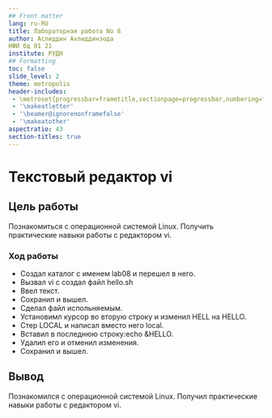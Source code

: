 ```yaml
---
## Front matter
lang: ru-RU
title: Лабораторная работа No 8
author: Аслиддин Ахлиддинзода
НФИ бд 01 21
institute: РУДН
## Formatting
toc: false
slide_level: 2
theme: metropolis
header-includes: 
 - \metroset{progressbar=frametitle,sectionpage=progressbar,numbering=fraction}
 - '\makeatletter'
 - '\beamer@ignorenonframefalse'
 - '\makeatother'
aspectratio: 43
section-titles: true
---
```


# Текстовый редактор vi

## Цель работы 

Познакомиться с операционной системой Linux. Получить практические навыки работы с редактором vi.

### Ход работы 

- Создал каталог с именем lab08 и перешел в него.
- Вызвал vi  с создал файл hello.sh
- Ввел текст.
- Сохранил и вышел.
- Сделал файл испольняемым.
- Установимл курсор во вторую строку и изменил HELL на HELLO.
- Стер LOCAL и написал вместо него local.
- Вставил в последнюю строку:echo &HELLO.
- Удалил его и отменил изменения.
- Сохранил и вышел.

## Вывод 

Познакомился с операционной системой Linux. Получил практические навыки работы с редактором vi.